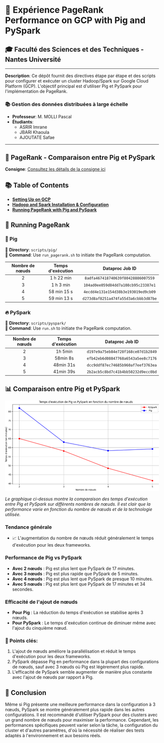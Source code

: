 # 🚀 Expérience PageRank Performance on GCP with Pig and PySpark

## 🎓 Faculté des Sciences et des Techniques - Nantes Université

---

**Description**: Ce dépôt fournit des directives étape par étape et des scripts pour configurer et exécuter un cluster Hadoop/Spark sur Google Cloud Platform (GCP). L'objectif principal est d'utiliser Pig et PySpark pour l'implémentation de PageRank.

### 📚 Gestion des données distribuées à large échelle

- **Professeur**: M. MOLLI Pascal  
- **Étudiants**:
  - ASRIR Imrane
  - JBARI Khaoula
  - AJOUTATE Safae

---

## 📘 PageRank - Comparaison entre Pig et PySpark  

**Consigne**: [Consultez les détails de la consigne ici](https://madoc.univ-nantes.fr/mod/assign/view.php?id=1523335)


## 📚 Table of Contents
- [**Setting Up on GCP**](./setup/gcp_setup.md)
- [**Hadoop and Spark Installation & Configuration**](./setup/hadoop_spark_setup.md)
- [**Running PageRank with Pig and PySpark**](#running-pagerank)


## 🚀 Running PageRank

### 🐖 Pig

📁 **Directory**: `scripts/pig/`   
🔧 **Command**: Use `run_pagerank.sh` to initiate the PageRank computation.

| Nombre de nœuds | Temps d'exécution | Dataproc Job ID |
|:---------------:|:-----------------:|:---------------:|
| 2               | 1 h 22 min        | `8adfa467418740639f80428886007559` |
| 3               | 1 h 3 min         | `104ad0ee059d84dd7a108cb95c23387e1` |
| 4               | 58 min 15 s       | `4ecdd4e131e154d38b3e193019ed9cb09` |
| 5               | 59 min 13 s       | `d273d8af8251a474fa55d3a6cbbb3d87be` |

### 🔥 PySpark

📁 **Directory**: `scripts/pyspark/`   
🔧 **Command**: Use `run.sh` to initiate the PageRank computation.

| Nombre de nœuds | Temps d'exécution | Dataproc Job ID |
|:---------------:|:-----------------:|:---------------:|
| 2               | 1h 5min           | `d197e9a75eb84e728f168ce07d1b2849` |
| 3               | 58min 8s          | `efb42eb6d08847768a6543a5ee8c7176` |
| 4               | 48min 31s         | `dcc9ddf87ec74685b960af7eef3763ea` |
| 5               | 41min 39s         | `2b2acb5c8bd7c41b4bb50232d9ecc0bd` |

## 📊 Comparaison entre Pig et PySpark


![Comparaison Pig vs PySpark](./graph/trinket_plot.png)

*Le graphique ci-dessus montre la comparaison des temps d'exécution entre Pig et PySpark sur différents nombres de nœuds. Il est clair que la performance varie en fonction du nombre de nœuds et de la technologie utilisée.*

### Tendance générale
- 📈 L'augmentation du nombre de nœuds réduit généralement le temps d'exécution pour les deux frameworks.

### Performance de Pig vs PySpark
- **Avec 2 nœuds** : Pig est plus lent que PySpark de 17 minutes.
- **Avec 3 nœuds** : Pig est plus rapide que PySpark de 5 minutes.
- **Avec 4 nœuds** : Pig est plus lent que PySpark de presque 10 minutes.
- **Avec 5 nœuds** : Pig est plus lent que PySpark de 17 minutes et 34 secondes.

### Efficacité de l'ajout de nœuds
- **Pour Pig** : La réduction du temps d'exécution se stabilise après 3 nœuds.
- **Pour PySpark** : Le temps d'exécution continue de diminuer même avec l'ajout du cinquième nœud.

### 📍 Points clés:
1. L'ajout de nœuds améliore la parallélisation et réduit le temps d'exécution pour les deux frameworks.
2. PySpark dépasse Pig en performance dans la plupart des configurations de nœuds, sauf avec 3 nœuds où Pig est légèrement plus rapide.
3. L'efficacité de PySpark semble augmenter de manière plus constante avec l'ajout de nœuds par rapport à Pig.

## 🎯 Conclusion

Même si Pig présente une meilleure performance dans la configuration à 3 nœuds, PySpark se montre généralement plus rapide dans les autres configurations. Il est recommandé d'utiliser PySpark pour des clusters avec un grand nombre de nœuds pour maximiser la performance. Cependant, les performances spécifiques peuvent varier selon la tâche, la configuration du cluster et d'autres paramètres, d'où la nécessité de réaliser des tests adaptés à l'environnement et aux besoins réels.
